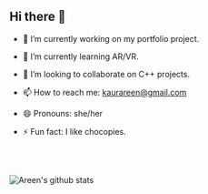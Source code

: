 ## Hi there 👋

- 🔭 I’m currently working on my portfolio project.

- 🌱 I’m currently learning AR/VR.

- 👯 I’m looking to collaborate on C++ projects.

- 📫 How to reach me: kaurareen@gmail.com

- 😄 Pronouns: she/her

- ⚡ Fun fact: I like chocopies.

<br>


<br>

![Areen's github stats](https://github-readme-stats.vercel.app/api?username=areenoverclouds)

<br>
